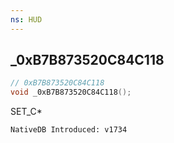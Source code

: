 ```yaml
---
ns: HUD
---
```

## _0xB7B873520C84C118

```c
// 0xB7B873520C84C118
void _0xB7B873520C84C118();
```

SET_C*

```
NativeDB Introduced: v1734
```

